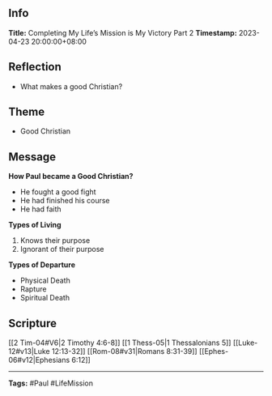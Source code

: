 ## Info
**Title:** Completing My Life’s Mission is My Victory Part 2
**Timestamp:** 2023-04-23 20:00:00+08:00

## Reflection
- What makes a good Christian?

## Theme
- Good Christian

## Message
**How Paul became a Good Christian?**
- He fought a good fight
- He had finished his course
- He had faith

**Types of Living**
1. Knows their purpose
2. Ignorant of their purpose

**Types of Departure**
- Physical Death
- Rapture
- Spiritual Death

## Scripture
[[2 Tim-04#V6|2 Timothy 4:6-8]]
[[1 Thess-05|1 Thessalonians 5]]
[[Luke-12#v13|Luke 12:13-32]]
[[Rom-08#v31|Romans 8:31-39]]
[[Ephes-06#v12|Ephesians 6:12]]

****
**Tags:** #Paul #LifeMission